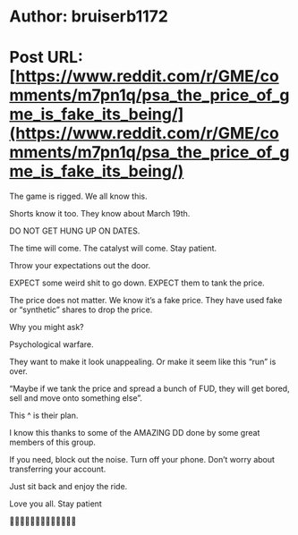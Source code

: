 # Author: bruiserb1172
# Post URL: [https://www.reddit.com/r/GME/comments/m7pn1q/psa_the_price_of_gme_is_fake_its_being/](https://www.reddit.com/r/GME/comments/m7pn1q/psa_the_price_of_gme_is_fake_its_being/)


The game is rigged. We all know this. 

Shorts know it too. They know about March 19th. 

DO NOT GET HUNG UP ON DATES.

The time will come. The catalyst will come. Stay patient. 

Throw your expectations out the door. 

EXPECT some weird shit to go down. 
EXPECT them to tank the price.

The price does not matter. We know it’s a fake price. They have used fake or “synthetic” shares to drop the price.

Why you might ask? 

Psychological warfare. 

They want to make it look unappealing. Or make it seem like this “run” is over. 

“Maybe if we tank the price and spread a bunch of FUD, they will get bored, sell and move onto something else”.

This ^ is their plan. 

I know this thanks to some of the AMAZING DD done by some great members of this group.

If you need, block out the noise. Turn off your phone. Don’t worry about transferring your account. 

Just sit back and enjoy the ride. 

Love you all. Stay patient 

🙌🙌🙌💎💎💎🚀🚀🚀🚀🚀🚀🚀